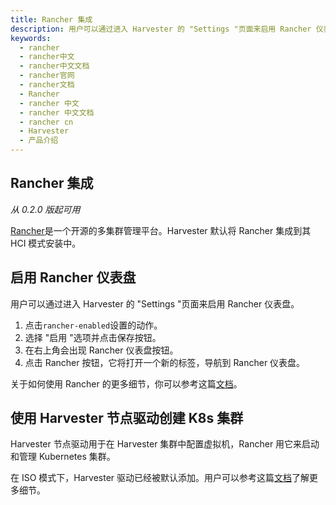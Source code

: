 ```yaml
---
title: Rancher 集成
description: 用户可以通过进入 Harvester 的 "Settings "页面来启用 Rancher 仪表盘。
keywords:
  - rancher
  - rancher中文
  - rancher中文文档
  - rancher官网
  - rancher文档
  - Rancher
  - rancher 中文
  - rancher 中文文档
  - rancher cn
  - Harvester
  - 产品介绍
---
```


## Rancher 集成

_从 0.2.0 版起可用_

[Rancher](https://github.com/rancher/rancher)是一个开源的多集群管理平台。Harvester 默认将 Rancher 集成到其 HCI 模式安装中。

## 启用 Rancher 仪表盘

用户可以通过进入 Harvester 的 "Settings "页面来启用 Rancher 仪表盘。

1. 点击`rancher-enabled`设置的动作。
1. 选择 "启用 "选项并点击保存按钮。
1. 在右上角会出现 Rancher 仪表盘按钮。
1. 点击 Rancher 按钮，它将打开一个新的标签，导航到 Rancher 仪表盘。

关于如何使用 Rancher 的更多细节，你可以参考这篇[文档](/docs/rancher2.5/_index)。

## 使用 Harvester 节点驱动创建 K8s 集群

Harvester 节点驱动用于在 Harvester 集群中配置虚拟机，Rancher 用它来启动和管理 Kubernetes 集群。

在 ISO 模式下，Harvester 驱动已经被默认添加。用户可以参考这篇[文档](/docs/harverster/rancher-integration/node-driver/_index)了解更多细节。
